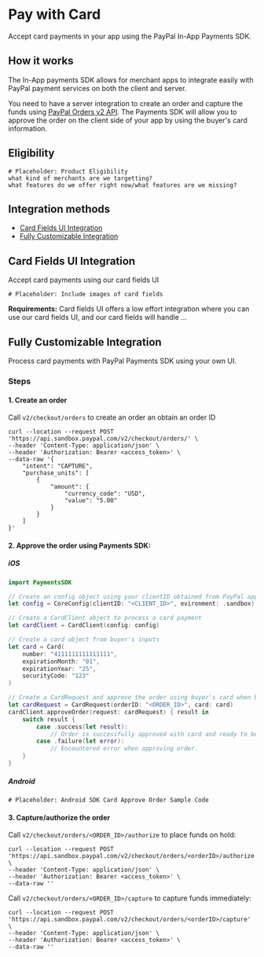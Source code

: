 # Pay with Card

Accept card payments in your app using the PayPal In-App Payments SDK.

## How it works

The In-App payments SDK allows for merchant apps to integrate easily with PayPal payment services on both the client and server.

You need to have a server integration to create an order and capture the funds using [PayPal Orders v2 API](https://developer.paypal.com/docs/api/orders/v2). The Payments SDK will allow you to approve the order on the client side of your app by using the buyer's card information.

## Eligibility
```
# Placeholder: Product Eligibility
what kind of merchants are we targetting?
what features do we offer right now/what features are we missing?
```

## Integration methods

- [Card Fields UI Integration](#card-fields-ui-integration)
- [Fully Customizable Integration](#fully-customizable-integration)

## Card Fields UI Integration

Accept card payments using our card fields UI

```
# Placeholder: Include images of card fields
```

**Requirements:**
Card fields UI offers a low effort integration where you can use our card fields UI, and our card fields will handle ...

## Fully Customizable Integration

Process card payments with PayPal Payments SDK using your own UI.

### Steps

#### 1. Create an order
Call `v2/checkout/orders` to create an order an obtain an order ID

```
curl --location --request POST 'https://api.sandbox.paypal.com/v2/checkout/orders/' \
--header 'Content-Type: application/json' \
--header 'Authorization: Bearer <access_token>' \
--data-raw '{
    "intent": "CAPTURE",
    "purchase_units": [
        {
            "amount": {
                "currency_code": "USD",
                "value": "5.00"
            }
        }
    ]
}'
```

#### 2. Approve the order using Payments SDK:

##### iOS
```swift
import PaymentsSDK

// Create an config object using your clientID obtained from PayPal application portal
let config = CoreConfig(clientID: "<CLIENT_ID>", evironment: .sandbox)

// Create a CardClient object to process a card payment
let cardClient = CardClient(config: config)

// Create a card object from buyer's inputs
let card = Card(
    number: "4111111111111111",
    expirationMonth: "01",
    expirationYear: "25",
    securityCode: "123"
)

// Create a CardRequest and approve the order using buyer's card when buyer submit their card info.
let cardRequest = CardRequest(orderID: "<ORDER_ID>", card: card)
cardClient.approveOrder(request: cardRequest) { result in
    switch result {
        case .success(let result):
            // Order is successfully approved with card and ready to be capture/authorize.
        case .failure(let error):
            // Encountered error when approving order.
    }
}
```

##### Android

```
# Placeholder: Android SDK Card Approve Order Sample Code
```

#### 3. Capture/authorize the order
Call `v2/checkout/orders/<ORDER_ID>/authorize` to place funds on hold:

```
curl --location --request POST 'https://api.sandbox.paypal.com/v2/checkout/orders/<orderID>/authorize' \
--header 'Content-Type: application/json' \
--header 'Authorization: Bearer <access_token>' \
--data-raw ''
```

Call `v2/checkout/orders/<ORDER_ID>/capture` to capture funds immediately:

```
curl --location --request POST 'https://api.sandbox.paypal.com/v2/checkout/orders/<orderID>/capture' \
--header 'Content-Type: application/json' \
--header 'Authorization: Bearer <access_token>' \
--data-raw ''
```
